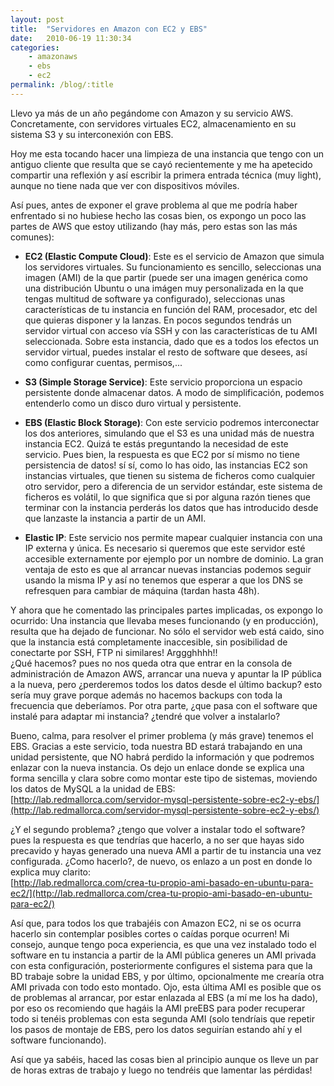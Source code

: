 ```yaml
---
layout: post
title:  "Servidores en Amazon con EC2 y EBS"
date:   2010-06-19 11:30:34
categories: 
    - amazonaws
    - ebs
    - ec2
permalink: /blog/:title
---
```


Llevo ya más de un año pegándome con Amazon y su servicio AWS. Concretamente, con servidores virtuales EC2, almacenamiento en su sistema S3 y su interconexión con EBS.  
  
Hoy me esta tocando hacer una limpieza de una instancia que tengo con un antiguo cliente que resulta que se cayó recientemente y me ha apetecido compartir una reflexión y así escribir la primera entrada técnica (muy light), aunque no tiene nada que ver con dispositivos móviles.  
  
Así pues, antes de exponer el grave problema al que me podría haber enfrentado si no hubiese hecho las cosas bien, os expongo un poco las partes de AWS que estoy utilizando (hay más, pero estas son las más comunes):

* **EC2 (Elastic Compute Cloud)**: Este es el servicio de Amazon que simula los servidores virtuales. Su funcionamiento es sencillo, seleccionas una imagen (AMI) de la que partir (puede ser una imagen genérica como una distribución Ubuntu o una imágen muy personalizada en la que tengas multitud de software ya configurado), seleccionas unas características de tu instancia en función del RAM, procesador, etc del que quieras disponer y la lanzas. En pocos segundos tendrás un servidor virtual con acceso vía SSH y con las características de tu AMI seleccionada. Sobre esta instancia, dado que es a todos los efectos un servidor virtual, puedes instalar el resto de software que desees, así como configurar cuentas, permisos,...  
  
* **S3 (Simple Storage Service)**: Este servicio proporciona un espacio persistente donde almacenar datos. A modo de simplificación, podemos entenderlo como un disco duro virtual y persistente.  
  
* **EBS (Elastic Block Storage)**: Con este servicio podremos interconectar los dos anteriores, simulando que el S3 es una unidad más de nuestra instancia EC2. Quizá te estás preguntando la necesidad de este servicio. Pues bien, la respuesta es que EC2 por sí mismo no tiene persistencia de datos! sí sí, como lo has oido, las instancias EC2 son instancias virtuales, que tienen su sistema de ficheros como cualquier otro servidor, pero a diferencia de un servidor estándar, este sistema de ficheros es volátil, lo que significa que si por alguna razón tienes que terminar con la instancia perderás los datos que has introducido desde que lanzaste la instancia a partir de un AMI.  
  
* **Elastic IP**: Este servicio nos permite mapear cualquier instancia con una IP externa y única. Es necesario si queremos que este servidor esté accesible externamente por ejemplo por un nombre de dominio. La gran ventaja de esto es que al arrancar nuevas instancias podemos seguir usando la misma IP y así no tenemos que esperar a que los DNS se refresquen para cambiar de máquina (tardan hasta 48h).  
  
  
Y ahora que he comentado las principales partes implicadas, os expongo lo ocurrido: Una instancia que llevaba meses funcionando (y en producción), resulta que ha dejado de funcionar. No sólo el servidor web está caido, sino que la instancia está completamente inaccesible, sin posibilidad de conectarte por SSH, FTP ni similares! Arggghhhh!!  
¿Qué hacemos? pues no nos queda otra que entrar en la consola de administración de Amazon AWS, arrancar una nueva y apuntar la IP pública a la nueva, pero ¿perderemos todos los datos desde el último backup? esto sería muy grave porque además no hacemos backups con toda la frecuencia que deberíamos. Por otra parte, ¿que pasa con el software que instalé para adaptar mi instancia? ¿tendré que volver a instalarlo?  
  
Bueno, calma, para resolver el primer problema (y más grave) tenemos el EBS. Gracias a este servicio, toda nuestra BD estará trabajando en una unidad persistente, que NO habrá perdido la información y que podremos enlazar con la nueva instancia. Os dejo un enlace donde se explica una forma sencilla y clara sobre como montar este tipo de sistemas, moviendo los datos de MySQL a la unidad de EBS:  
[http://lab.redmallorca.com/servidor-mysql-persistente-sobre-ec2-y-ebs/](http://lab.redmallorca.com/servidor-mysql-persistente-sobre-ec2-y-ebs/)  
  
¿Y el segundo problema? ¿tengo que volver a instalar todo el software? pues la respuesta es que tendrías que hacerlo, a no ser que hayas sido precavido y hayas generado una nueva AMI a partir de tu instancia una vez configurada. ¿Como hacerlo?, de nuevo, os enlazo a un post en donde lo explica muy clarito:  
[http://lab.redmallorca.com/crea-tu-propio-ami-basado-en-ubuntu-para-ec2/](http://lab.redmallorca.com/crea-tu-propio-ami-basado-en-ubuntu-para-ec2/)  
  
  
  
Así que, para todos los que trabajéis con Amazon EC2, ni se os ocurra hacerlo sin contemplar posibles cortes o caídas porque ocurren! Mi consejo, aunque tengo poca experiencia, es que una vez instalado todo el software en tu instancia a partir de la AMI pública generes un AMI privada con esta configuración, posteriormente configures el sistema para que la BD trabaje sobre la unidad EBS, y por último, opcionalmente me crearía otra AMI privada con todo esto montado. Ojo, esta última AMI es posible que os de problemas al arrancar, por estar enlazada al EBS (a mí me los ha dado), por eso os recomiendo que hagáis la AMI preEBS para poder recuperar todo si tenéis problemas con esta segunda AMI (solo tendríais que repetir los pasos de montaje de EBS, pero los datos seguirían estando ahí y el software funcionando).  
  
  
Así que ya sabéis, haced las cosas bien al principio aunque os lleve un par de horas extras de trabajo y luego no tendréis que lamentar las pérdidas!